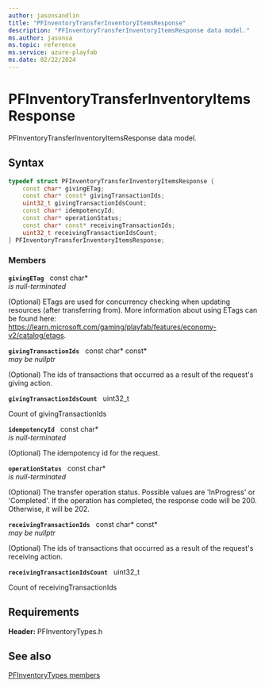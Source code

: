 ```yaml
---
author: jasonsandlin
title: "PFInventoryTransferInventoryItemsResponse"
description: "PFInventoryTransferInventoryItemsResponse data model."
ms.author: jasonsa
ms.topic: reference
ms.service: azure-playfab
ms.date: 02/22/2024
---
```


# PFInventoryTransferInventoryItemsResponse  

PFInventoryTransferInventoryItemsResponse data model.  

## Syntax  
  
```cpp
typedef struct PFInventoryTransferInventoryItemsResponse {  
    const char* givingETag;  
    const char* const* givingTransactionIds;  
    uint32_t givingTransactionIdsCount;  
    const char* idempotencyId;  
    const char* operationStatus;  
    const char* const* receivingTransactionIds;  
    uint32_t receivingTransactionIdsCount;  
} PFInventoryTransferInventoryItemsResponse;  
```
  
### Members  
  
**`givingETag`** &nbsp; const char*  
*is null-terminated*  
  
(Optional) ETags are used for concurrency checking when updating resources (after transferring from). More information about using ETags can be found here: https://learn.microsoft.com/gaming/playfab/features/economy-v2/catalog/etags.
  
**`givingTransactionIds`** &nbsp; const char* const*  
*may be nullptr*  
  
(Optional) The ids of transactions that occurred as a result of the request's giving action.
  
**`givingTransactionIdsCount`** &nbsp; uint32_t  
  
Count of givingTransactionIds
  
**`idempotencyId`** &nbsp; const char*  
*is null-terminated*  
  
(Optional) The idempotency id for the request.
  
**`operationStatus`** &nbsp; const char*  
*is null-terminated*  
  
(Optional) The transfer operation status. Possible values are 'InProgress' or 'Completed'. If the operation has completed, the response code will be 200. Otherwise, it will be 202.
  
**`receivingTransactionIds`** &nbsp; const char* const*  
*may be nullptr*  
  
(Optional) The ids of transactions that occurred as a result of the request's receiving action.
  
**`receivingTransactionIdsCount`** &nbsp; uint32_t  
  
Count of receivingTransactionIds
  
  
## Requirements  
  
**Header:** PFInventoryTypes.h
  
## See also  
[PFInventoryTypes members](../pfinventorytypes_members.md)  

  
  
